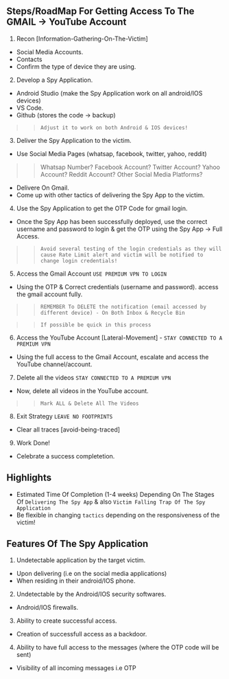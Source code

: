 ## Steps/RoadMap For Getting Access To The GMAIL -> YouTube Account

1. Recon [Information-Gathering-On-The-Victim]
- Social Media Accounts.
- Contacts
- Confirm the type of device they are using.

2. Develop a Spy Application.
- Android Studio (make the Spy Application work on all android/IOS devices)
- VS Code.
- Github (stores the code -> backup)

>> `Adjust it to work on both Android & IOS devices!`

3. Deliver the Spy Application to the victim.
- Use Social Media Pages (whatsap, facebook, twitter, yahoo, reddit)

>> Whatsap Number?
>> Facebook Account?
>> Twitter Account?
>> Yahoo Account?
>> Reddit Account?
>> Other Social Media Platforms?

- Delivere On Gmail.
- Come up with other tactics of delivering the Spy App to the victim.

4. Use the Spy Application to get the OTP Code for gmail login.
- Once the Spy App has been successfully deployed, use the correct username and password to login & get the OTP using the Spy App -> Full Access.

>> `Avoid several testing of the login credentials as they will cause Rate Limit alert and victim will be notified to change login credentials!`

5. Access the Gmail Account `USE PREMIUM VPN TO LOGIN`
- Using the OTP & Correct credentials (username and password). access the gmail account fully.

>> `REMEMBER To DELETE the notification (email accessed by different device) - On Both Inbox & Recycle Bin`

>> `If possible be quick in this process`

6. Access the YouTube Account [Lateral-Movement] - `STAY CONNECTED TO A PREMIUM VPN`
- Using the full access to the Gmail Account, escalate and access the YouTube channel/account.

7. Delete all the videos `STAY CONNECTED TO A PREMIUM VPN`
- Now, delete all videos in the YouTube account.

>> `Mark ALL & Delete All The Videos`

8. Exit Strategy `LEAVE NO FOOTPRINTS`
- Clear all traces [avoid-being-traced]

9. Work Done!
- Celebrate a success completetion.



## Highlights
- Estimated Time Of Completion (1-4 weeks) Depending On The Stages Of `Delivering The Spy App` & also `Victim Falling Trap Of The Spy Application`
- Be flexible in changing `tactics` depending on the responsiveness of the victim!



## Features Of The Spy Application
1. Undetectable application by the target victim.
- Upon delivering (i.e on the social media applications)
- When residing in their android/IOS phone.

2. Undetectable by the Android/IOS security softwares.
- Android/IOS firewalls.

3. Ability to create successful access.
- Creation of successfull access as a backdoor.

4. Ability to have full access to the messages (where the OTP code will be sent)
- Visibility of all incoming messages i.e OTP

